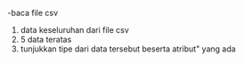 -baca file csv
1. data keseluruhan dari file csv
2. 5 data teratas
3. tunjukkan tipe dari data tersebut beserta atribut" yang ada
